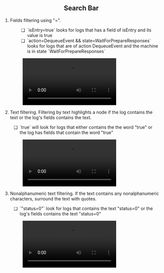 <style>
	ul li {
		padding-left: 0.5em;
	}
	ul li::marker {
		content: attr(data-icon);
		font-size: 1em;
	}

	.md-typeset h1,
	.md-content__button {
		display: none;
	}
</style>

<div align="center">
  <h2>Search Bar</h2>
</div>

1. Fields filtering using "=". 

	<ul>
		<ul>
			<li data-icon="❑">
				`isEntry=true` looks for logs that has a field of isEntry and its value is true
			</li>
			<li data-icon="❑">
				`action=DequeueEvent && state=WaitForPrepareResponses` looks for logs that are of action DequeueEvent and the machine is in state `WaitForPrepareResponses`
			</li>
		</ul>
	</ul>

	<figure class="video_container">
		<video controls="true" allowfullscreen="true">
			<source src="https://github.com/p-org/peasy-ide-vscode/assets/137958518/1ebf50f6-1e30-4d28-ac43-81d517237ad8" type="video/mp4"/>
		</video>
	</figure>

2. Text filtering. Filtering by text highlights a node if the log contains the text or the log's fields contains the text.

	<ul>
		<li data-icon="❑">
			`true` will look for logs that either contains the the word "true" or the log has fields that contain the word "true"
		</li>
	</ul>

	<figure class="video_container">
		<video controls="true" allowfullscreen="true">
			<source src="https://github.com/p-org/peasy-ide-vscode/assets/137958518/5d1f6d71-9851-4218-bae4-a144f8824853" type="video/mp4"/>
		</video>
	</figure>

3. Nonalphanumeric text filtering. If the text contains any nonalphanumeric characters, surround the text with quotes.

	<ul>
		<li data-icon="❑">
			`"status=0"` look for logs that contains the text "status=0" or the log's fields contains the text "status=0"
		</li>
	</ul>

	<figure class="video_container">
		<video controls="true" allowfullscreen="true">
			<source src="https://github.com/p-org/peasy-ide-vscode/assets/137958518/1d5387ab-43d5-43d0-9e08-3ed30bdfcc93" type="video/mp4"/>
		</video>
	</figure>
